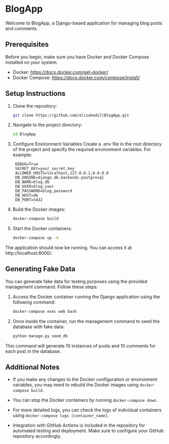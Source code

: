 # BlogApp

Welcome to BlogApp, a Django-based application for managing blog posts and comments.


## Prerequisites

Before you begin, make sure you have Docker and Docker Compose installed on your system.

- Docker: https://docs.docker.com/get-docker/
- Docker Compose: https://docs.docker.com/compose/install/

## Setup Instructions

1. Clone the repository:

    ```bash
    git clone https://github.com/alizahedi7/BlogApp.git
    ```

2. Navigate to the project directory:

    ```bash
    cd BlogApp
    ```

3. Configure Environment Variables
Create a .env file in the root directory of the project and specify the required environment variables. For example:
   ```env
    DEBUG=True
    SECRET_KEY=your_secret_key
    ALLOWED_HOSTS=localhost,127.0.0.1,0.0.0.0
    DB_ENGINE=django.db.backends.postgresql
    DB_NAME=blog_db
    DB_USER=blog_user
    DB_PASSWORD=blog_password
    DB_HOST=db
    DB_PORT=5432
   ```

4. Build the Docker images:

    ```bash
    docker-compose build
    ```

5. Start the Docker containers:

    ```bash
    docker-compose up -d
    ```

The application should now be running. You can access it at http://localhost:8000/.

## Generating Fake Data

You can generate fake data for testing purposes using the provided management command. Follow these steps:

1. Access the Docker container running the Django application using the following command:

    ```bash
    docker-compose exec web bash
    ```

2. Once inside the container, run the management command to seed the database with fake data:

    ```bash
    python manage.py seed_db
    ```

This command will generate 10 instances of posts and 10 comments for each post in the database.

## Additional Notes

- If you make any changes to the Docker configuration or environment variables, you may need to rebuild the Docker images using `docker-compose build`.

- You can stop the Docker containers by running `docker-compose down`.

- For more detailed logs, you can check the logs of individual containers using `docker-compose logs [container_name]`.

- Integration with GitHub Actions is included in the repository for automated testing and deployment. Make sure to configure your GitHub repository accordingly.

